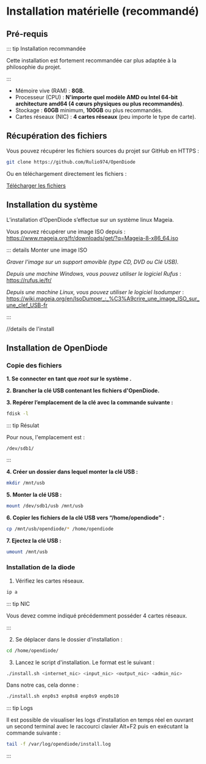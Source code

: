 # Installation matérielle (recommandé)

## Pré-requis

::: tip Installation recommandée

Cette installation est fortement recommandée car plus adaptée à la philosophie du projet.

:::

- Mémoire vive (RAM) : **8GB.** 
- Processeur (CPU) : **N'importe quel modèle AMD ou Intel 64-bit architecture amd64 (4 cœurs physiques ou plus recommandés)**.
- Stockage : **60GB** minimum, **100GB** ou plus recommandés.
- Cartes réseaux (NIC) : **4 cartes réseaux** (peu importe le type de carte).

## Récupération des fichiers

Vous pouvez récupérer les fichiers sources du projet sur GitHub en HTTPS :

```sh
git clone https://github.com/Rulio974/OpenDiode
```

Ou en téléchargement directement les fichiers :

<a href="https://github.com/Rulio974/OpenDiode/archive/refs/heads/main.zip" download class="download-button">Télécharger les fichiers</a>


## Installation du système


L’installation d’OpenDiode s’effectue sur un système linux Mageia.

Vous pouvez récupérer une image ISO depuis : https://www.mageia.org/fr/downloads/get/?q=Mageia-8-x86_64.iso

::: details Monter une image ISO


_Graver l’image sur un support amovible (type CD, DVD ou Clé USB)._

_Depuis une machine Windows, vous pouvez utiliser le logiciel Rufus_ : 
https://rufus.ie/fr/ 

_Depuis une machine Linux, vous pouvez utiliser le logiciel Isodumper_ : 
https://wiki.mageia.org/en/IsoDumper_:_%C3%A9crire_une_image_ISO_sur_une_clef_USB-fr


:::

//details de l'install

## Installation de OpenDiode

### Copie des fichiers

**1. Se connecter en tant que *root* sur le système .** 

**2. Brancher la clé USB contenant les fichiers d'OpenDiode.**

**3. Repérer l’emplacement de la clé avec la commande suivante :** 

```sh
fdisk -l
```

::: tip Résulat

Pour nous, l'emplacement est :
```
/dev/sdb1/
```
:::

**4. Créer un dossier dans lequel monter la clé USB :**

```sh
mkdir /mnt/usb
```

**5. Monter la clé USB :**

```sh
mount /dev/sdb1/usb /mnt/usb
```

**6. Copier les fichiers de la clé USB vers “/home/opendiode” :**

```sh
cp /mnt/usb/opendiode/* /home/opendiode
```

**7. Ejectez la clé USB :**

```sh
umount /mnt/usb
```

### Installation de la diode

1. Vérifiez les cartes réseaux.

```sh
ip a
```

::: tip NIC

Vous devez comme indiqué précédemment posséder 4 cartes réseaux.

:::

2. Se déplacer dans le dossier d'installation :


```sh
cd /home/opendiode/
```

3. Lancez le script d'installation. Le format est le suivant :

```sh
./install.sh <internet_nic> <input_nic> <output_nic> <admin_nic>
```

Dans notre cas, cela donne :

```sh
./install.sh enp0s3 enp0s8 enp0s9 enp0s10
```

::: tip Logs

Il est possible de visualiser les logs d’installation en temps réel en ouvrant un second terminal avec le raccourci clavier Alt+F2 puis en exécutant la commande suivante :

```sh
tail -f /var/log/opendiode/install.log
```
:::